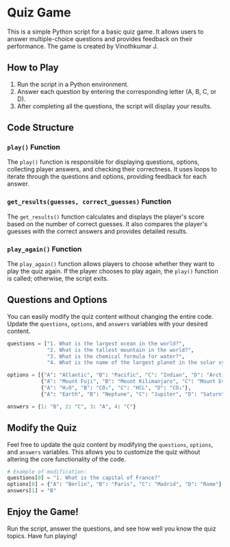 # Quiz Game

This is a simple Python script for a basic quiz game. It allows users to answer multiple-choice questions and provides feedback on their performance. The game is created by Vinothkumar J.

## How to Play

1. Run the script in a Python environment.
2. Answer each question by entering the corresponding letter (A, B, C, or D).
3. After completing all the questions, the script will display your results.

## Code Structure

### `play()` Function

The `play()` function is responsible for displaying questions, options, collecting player answers, and checking their correctness. It uses loops to iterate through the questions and options, providing feedback for each answer.

### `get_results(guesses, correct_guesses)` Function

The `get_results()` function calculates and displays the player's score based on the number of correct guesses. It also compares the player's guesses with the correct answers and provides detailed results.

### `play_again()` Function

The `play_again()` function allows players to choose whether they want to play the quiz again. If the player chooses to play again, the `play()` function is called; otherwise, the script exits.

## Questions and Options

You can easily modify the quiz content without changing the entire code. Update the `questions`, `options`, and `answers` variables with your desired content.

```python
questions = ["1. What is the largest ocean in the world?",
             "2. What is the tallest mountain in the world?",
             "3. What is the chemical formula for water?",
             "4. What is the name of the largest planet in the solar system?"]

options = [{"A": "Atlantic", "B": "Pacific", "C": "Indian", "D": "Arctic"},
           {"A": "Mount Fuji", "B": "Mount Kilimanjaro", "C": "Mount Everest", "D": "Kangchenjunga"},
           {"A": "H₂O", "B": "CO₂", "C": "HCL", "D": "CO₃"},
           {"A": "Earth", "B": "Neptune", "C": "Jupiter", "D": "Saturn"}]

answers = {1: "B", 2: "C", 3: "A", 4: "C"}
```

## Modify the Quiz

Feel free to update the quiz content by modifying the `questions`, `options`, and `answers` variables. This allows you to customize the quiz without altering the core functionality of the code.

```python
# Example of modification:
questions[0] = "1. What is the capital of France?"
options[0] = {"A": "Berlin", "B": "Paris", "C": "Madrid", "D": "Rome"}
answers[1] = "B"
```

## Enjoy the Game!

Run the script, answer the questions, and see how well you know the quiz topics. Have fun playing!
